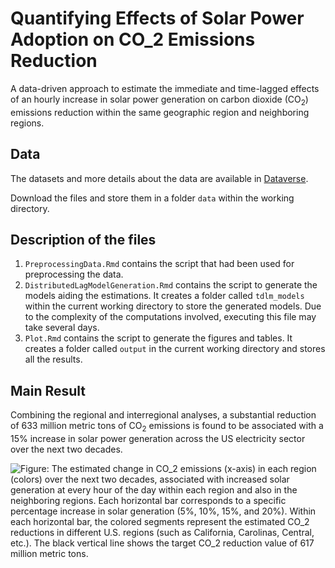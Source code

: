 # Quantifying Effects of Solar Power Adoption on CO_2 Emissions Reduction

A data-driven approach to estimate the immediate and time-lagged effects of an hourly increase in solar power generation on carbon dioxide (CO$_2$) emissions reduction within the same geographic region and neighboring regions.

## Data

The datasets and more details about the data are available in [Dataverse](https://doi.org/10.7910/DVN/OKEATQ).

Download the files and store them in a folder `data` within the working directory.

## Description of the files

1.  `PreprocessingData.Rmd` contains the script that had been used for preprocessing the data.
2.  `DistributedLagModelGeneration.Rmd` contains the script to generate the models aiding the estimations. It creates a folder called `tdlm_models` within the current working directory to store the generated models. Due to the complexity of the computations involved, executing this file may take several days.
3.  `Plot.Rmd` contains the script to generate the figures and tables. It creates a folder called `output` in the current working directory and stores all the results.

## Main Result

Combining the regional and interregional analyses, a substantial reduction of 633 million metric tons of CO$_2$ emissions is found to be associated with a 15% increase in solar power generation across the US electricity sector over the next two decades.

![**Figure**: The estimated change in CO$_2$ emissions (x-axis) in each region (colors) over the next two decades, associated with increased solar generation at every hour of the day within each region and also in the neighboring regions. Each horizontal bar corresponds to a specific percentage increase in solar generation (5%, 10%, 15%, and 20%). Within each horizontal bar, the colored segments represent the estimated CO$_2$ reductions in different U.S. regions (such as California, Carolinas, Central, etc.). The black vertical line shows the target CO$_2$ reduction value of 617 million metric tons.](output/total.png)
